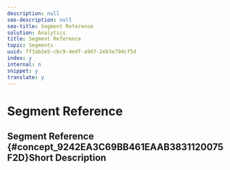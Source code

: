 ```yaml
---
description: null
seo-description: null
seo-title: Segment Reference
solution: Analytics
title: Segment Reference
topic: Segments
uuid: ff3ab1e5-cbc9-4edf-a9d7-2eb3e794cf5d
index: y
internal: n
snippet: y
translate: y
---
```


# Segment Reference

## Segment Reference {#concept_9242EA3C69BB461EAAB3831120075F2D}Short Description